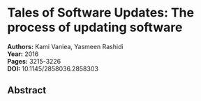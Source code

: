 # Tales of Software Updates: The process of updating software

**Authors:** Kami Vaniea, Yasmeen Rashidi  
**Year:** 2016  
**Pages:** 3215-3226  
**DOI:** 10.1145/2858036.2858303  

## Abstract


